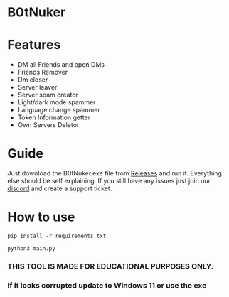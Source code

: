 # B0tNuker

# Features

- DM all Friends and open DMs
- Friends Remover
- Dm closer
- Server leaver
- Server spam creator
- Light/dark mode spammer
- Language change spammer
- Token Information getter
- Own Servers Deletor

# Guide

Just download the B0tNuker.exe file from [Releases](https://github.com/Schubilegend/B0tNuker/releases) and run it.
Everything else should be self explaining. If you still have any issues just join our [discord](https://discord.gg/awVFvXheWt) and create a support ticket.

# How to use
`pip install -r requirements.txt`

`python3 main.py`

### THIS TOOL IS MADE FOR EDUCATIONAL PURPOSES ONLY.

### If it looks corrupted update to Windows 11 or use the exe
